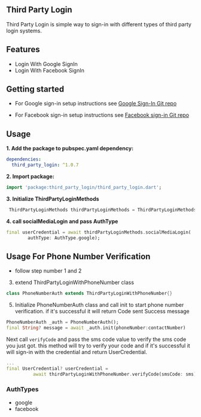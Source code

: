 ## Third Party Login

Third Party Login is simple way to sign-in with different types of third party login systems.

## Features

- Login With Google SignIn
- Login With Facebook SignIn

## Getting started

- For Google sign-in setup instructions see [Google Sign-In Git repo](https://github.com/flutter/plugins/tree/master/packages/google_sign_in/google_sign_in)

- For Facebook sign-in setup instructions see [Facebook sign-in Git repo](https://github.com/darwin-morocho/flutter-facebook-auth)

## Usage

**1. Add the package to pubspec.yaml dependency:**

```yaml
dependencies:
  third_party_login: ^1.0.7
```

**2. Import package:**

```dart
import 'package:third_party_login/third_party_login.dart';
```

**3. Initialize ThirdPartyLoginMethods**

```dart
 ThirdPartyLoginMethods thirdPartyLoginMethods = ThirdPartyLoginMethods();
```

**4. call socialMediaLogin and pass AuthType**

```dart
final userCredential = await thirdPartyLoginMethods.socialMediaLogin(
        authType: AuthType.google);
```

## Usage For Phone Number Verification

- follow step number 1 and 2

3. extend ThirdPartyLoginWithPhoneNumber class

```dart
class PhoneNumberAuth extends ThirdPartyLoginWithPhoneNumber{}
```

5. Initialize PhoneNumberAuth class and call init to start phone number verification. if it's successful it will return Code sent Success message

```dart
PhoneNumberAuth _auth = PhoneNumberAuth();
final String? message = await _auth.init(phoneNumber:contactNumber)
```

Next call `verifyCode` and pass the sms code value to verify the sms code you just got. this method will try to verify your code and if it's successful it will sign-in with the credential and return UserCredential.

```dart
...
final UserCredential? userCredential =
          await thirdPartyLoginWithPhoneNumber.verifyCode(smsCode: sms);
```

### AuthTypes

- google
- facebook
